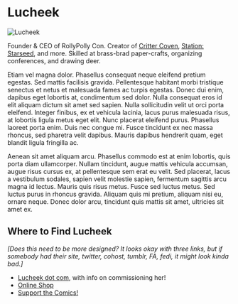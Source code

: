 # Lucheek
<img src="https://pbs.twimg.com/profile_images/1620063257175199747/HKVfBPn6_400x400.jpg" class="bio-img-lg" alt="Lucheek">

Founder & CEO of RollyPolly Con. Creator of <a href="https://crittercoven.com/">Critter Coven</a>, <a href="http://stationstarseed.com/">Station: Starseed</a>, and more. Skilled at brass-brad paper-crafts, organizing conferences, and drawing deer.

Etiam vel magna dolor. Phasellus consequat neque eleifend pretium egestas. Sed mattis facilisis gravida. Pellentesque habitant morbi tristique senectus et netus et malesuada fames ac turpis egestas. Donec dui enim, dapibus eget lobortis at, condimentum sed dolor. Nulla consequat eros id elit aliquam dictum sit amet sed sapien. Nulla sollicitudin velit ut orci porta eleifend. Integer finibus, ex et vehicula lacinia, lacus purus malesuada risus, at lobortis ligula metus eget elit. Nunc placerat eleifend purus. Phasellus laoreet porta enim. Duis nec congue mi. Fusce tincidunt ex nec massa rhoncus, sed pharetra velit dapibus. Mauris dapibus hendrerit quam, eget blandit ligula fringilla ac.

Aenean sit amet aliquam arcu. Phasellus commodo est at enim lobortis, quis porta diam ullamcorper. Nullam tincidunt, augue mattis vehicula accumsan, augue risus cursus ex, at pellentesque sem erat eu velit. Sed placerat, lacus a vestibulum sodales, sapien velit molestie sapien, fermentum sagittis arcu magna id lectus. Mauris quis risus metus. Fusce sed luctus metus. Sed luctus purus in rhoncus gravida. Aliquam quis mi pretium, aliquam nisi eu, ornare neque. Donec dolor arcu, tincidunt quis mattis sit amet, ultricies sit amet ex. 

## Where to Find Lucheek
*[Does this need to be more designed? It looks okay with three links, but if somebody had their site, twitter, cohost, tumblr, FA, fedi, it might look kinda bad.]*

- [Lucheek dot com](http://lucheek.com/), with info on commissioning her!
- [Online Shop](https://store.lucheek.com/)
- [Support the Comics!](https://comradery.co/lucheek)